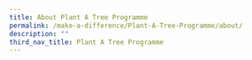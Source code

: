 ```yaml
---
title: About Plant A Tree Programme
permalink: /make-a-difference/Plant-A-Tree-Programme/about/
description: ""
third_nav_title: Plant A Tree Programme
---
```


